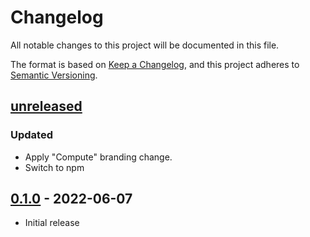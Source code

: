 # Changelog

All notable changes to this project will be documented in this file.

The format is based on [Keep a Changelog](https://keepachangelog.com/en/1.0.0/),
and this project adheres to [Semantic Versioning](https://semver.org/spec/v2.0.0.html).

## [unreleased]

### Updated

- Apply "Compute" branding change.
- Switch to npm

## [0.1.0] - 2022-06-07

- Initial release

[unreleased]: https://github.com/fastly/compute-js-opentelemetry/compare/v0.1.0...HEAD
[0.1.0]: https://github.com/fastly/js-grip-compute-js/releases/tag/v0.1.0
